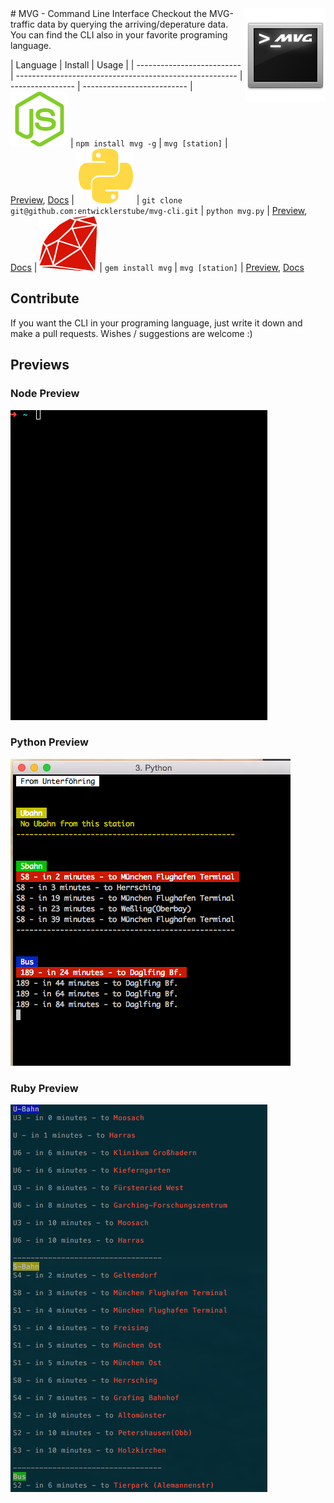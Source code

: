 <img src="resources/readme.logo.png" align="right" />
# MVG - Command Line Interface
Checkout the MVG-traffic data by querying the arriving/deperature data. You can find the CLI also in your favorite programing language.

| Language                   | Install                                                 | Usage            |
| -------------------------- | ------------------------------------------------------- | ---------------- | --------------------------
| ![](resources/node.png)    | `npm install mvg -g`                                    | `mvg [station]`  | [Preview](#node-preview), [Docs](nodejs/README.md)
| ![](resources/python.png)  | `git clone git@github.com:entwicklerstube/mvg-cli.git`  | `python mvg.py`  | [Preview](#python-preview), [Docs](python/README.md)
| ![](resources/ruby.png)    | `gem install mvg`                                       | `mvg [station]`  | [Preview](#ruby-preview), [Docs](ruby/README.md)

## Contribute
If you want the CLI in your programing language, just write it down and make a pull requests.
Wishes / suggestions are welcome :)

## Previews
### Node Preview
![](resources/node-preview.gif)
### Python Preview
![](resources/mvpy.png)
### Ruby Preview
![](resources/mvprb.png)

